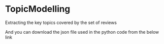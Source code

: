 # TopicModelling
 Extracting the key topics covered by the set of reviews

And you can download the json file used in the python code from the below link
